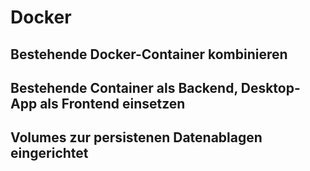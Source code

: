 # Docker

## Bestehende Docker-Container kombinieren

## Bestehende Container als Backend, Desktop-App als Frontend einsetzen

## Volumes zur persistenen Datenablagen eingerichtet


